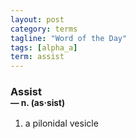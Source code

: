 ```yaml
---
layout: post
category: terms
tagline: "Word of the Day"
tags: [alpha_a]
term: assist
---
```


<h3>Assist<br/> <small>&mdash; n. (as<span>&middot;</span>sist)</small></h3>
<p><ol><li>a pilonidal vesicle</li>
</ol></p>
